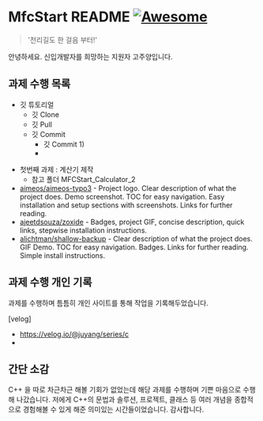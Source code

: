 # MfcStart README [![Awesome](https://cdn.jsdelivr.net/gh/sindresorhus/awesome@d7305f38d29fed78fa85652e3a63e154dd8e8829/media/badge.svg)](https://github.com/sindresorhus/awesome#readme)
>  '천리길도 한 걸음 부터!' 

안녕하세요. 신입개발자를 희망하는 지원자 고주양입니다.

## 과제 수행 목록

* 깃 튜토리얼
  * 깃 Clone
  * 깃 Pull
  * 깃 Commit
    * 깃 Commit 1)
    * 
- 첫번째 과제 : 계산기 제작
  - 참고 폴더 MFCStart_Calculator_2
- [aimeos/aimeos-typo3](https://github.com/aimeos/aimeos-typo3#readme) - Project logo. Clear description of what the project does. Demo screenshot. TOC for easy navigation. Easy installation and setup sections with screenshots. Links for further reading.
- [ajeetdsouza/zoxide](https://github.com/ajeetdsouza/zoxide#readme) - Badges, project GIF, concise description, quick links, stepwise installation instructions.
- [alichtman/shallow-backup](https://github.com/alichtman/shallow-backup#readme) - Clear description of what the project does. GIF Demo. TOC for easy navigation. Badges. Links for further reading. Simple install instructions.

## 과제 수행 개인 기록

과제를 수행하며 틈틈히 개인 사이트를 통해 작업을 기록해두었습니다.

[velog]
- https://velog.io/@juyang/series/c
- 


## 간단 소감

C++ 을 따로 차근차근 해볼 기회가 없었는데 해당 과제를 수행하며 기쁜 마음으로 수행해 나갔습니다.
저에게 C++의 문법과 솔루션, 프로젝트, 클래스 등 여러 개념을 종합적으로 경험해볼 수 있게 해준 의미있는 시간들이었습니다. 
감사합니다.


